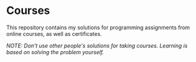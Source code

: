 # Courses
This repository contains my solutions for programming assignments from online courses, as well as certificates.  
  
*NOTE: Don't use other people's solutions for taking courses. Learning is based on solving the problem yourself.*
